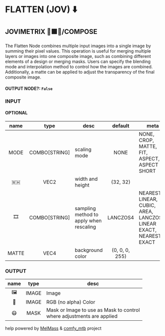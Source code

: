 # FLATTEN (JOV) ⬇️

## JOVIMETRIX 🔺🟩🔵/COMPOSE

The Flatten Node combines multiple input images into a single image by summing their pixel values. This operation is useful for merging multiple layers or images into one composite image, such as combining different elements of a design or merging masks. Users can specify the blending mode and interpolation method to control how the images are combined. Additionally, a matte can be applied to adjust the transparency of the final composite image.

#### OUTPUT NODE?: `False`

### INPUT

#### OPTIONAL

name|type|desc|default|meta
:---:|:---:|---|:---:|---
MODE| COMBO[STRING] | scaling mode | NONE | NONE, CROP, MATTE, FIT, ASPECT, ASPECT SHORT
🇼🇭| VEC2 | width and height | (32, 32) | 
🎞️| COMBO[STRING] | sampling method to apply when<br>rescaling | LANCZOS4 | NEAREST, LINEAR, CUBIC, AREA, LANCZOS4,<br>LINEAR EXACT, NEAREST EXACT
MATTE| VEC4 | background color | (0, 0, 0, 255) | 

### OUTPUT

name|type|desc
:---:|:---:|---
🖼️| IMAGE | Image 
🌈| IMAGE | RGB (no alpha) Color 
😷| MASK | Mask or Image to use as Mask to control<br>where adjustments are applied 

help powered by [MelMass](https://github.com/melMass) & [comfy_mtb](https://github.com/melMass/comfy_mtb) project